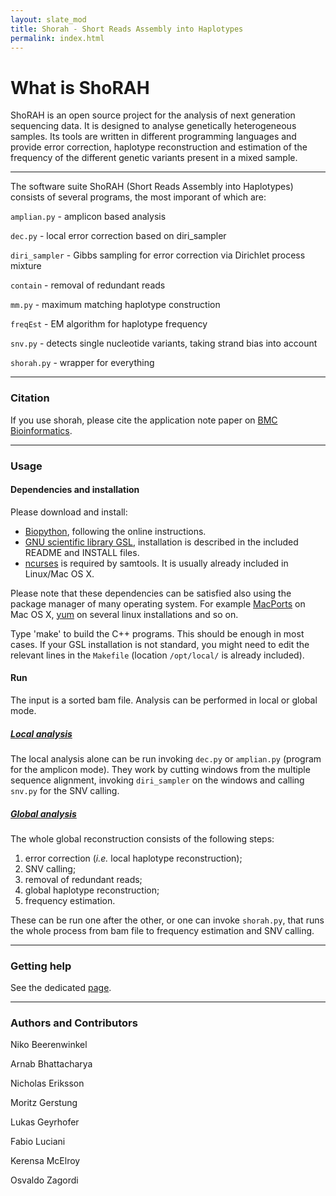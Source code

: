 ```yaml
---
layout: slate_mod
title: Shorah - Short Reads Assembly into Haplotypes
permalink: index.html 
---
```

What is ShoRAH
======
ShoRAH is an open source project for the analysis of next generation sequencing
data. It is designed to analyse genetically heterogeneous samples. Its tools
are written in different programming languages and provide error correction,
haplotype reconstruction and estimation of the frequency of the different
genetic variants present in a mixed sample.

---

The software suite ShoRAH (Short Reads Assembly into Haplotypes) consists of
several programs, the most imporant of which are:

`amplian.py`   - amplicon based analysis

`dec.py`       - local error correction based on diri_sampler

`diri_sampler` - Gibbs sampling for error correction via Dirichlet
process mixture

`contain`      - removal of redundant reads

`mm.py`        - maximum matching haplotype construction

`freqEst`      - EM algorithm for haplotype frequency

`snv.py`       - detects single nucleotide variants, taking strand bias into
account

`shorah.py`    - wrapper for everything

---

### Citation
If you use shorah, please cite the application note paper
on [BMC Bioinformatics](http://www.biomedcentral.com/1471-2105/12/119).

---

### Usage

#### Dependencies and installation
Please download and install:

- [Biopython](http://biopython.org/wiki/Download), following the online
  instructions.
- [GNU scientific library GSL](http://www.gnu.org/software/gsl/),
  installation is described in the included README and INSTALL files.
- [ncurses](http://www.gnu.org/software/ncurses/ncurses.html) is
  required by samtools. It is usually already included in Linux/Mac OS X.

Please note that these dependencies can be satisfied also using the package
manager of many operating system. For example
[MacPorts](http://www.macports.org/) on Mac OS X,
[yum](http://yum.baseurl.org/) on several linux installations and so on.


Type 'make' to build the C++ programs. This should be enough in most cases.
If your GSL installation is not standard, you might need to edit the relevant
lines in the `Makefile` (location `/opt/local/` is already included).

#### Run

The input is a sorted bam file. Analysis can be performed in local or global
mode.

##### [Local analysis](local.html)

The local analysis alone can be run invoking `dec.py` or `amplian.py` (program
for the amplicon mode). They work by cutting windows from the multiple sequence
alignment, invoking `diri_sampler` on the windows and calling `snv.py` for the
SNV calling.

##### [Global analysis](global.html)

The whole global reconstruction consists of the following steps:

1. error correction (*i.e.* local haplotype reconstruction);
2. SNV calling;
3. removal of redundant reads;
4. global haplotype reconstruction;
5. frequency estimation.

These can be run one after the other, or one can invoke `shorah.py`, that runs
the whole process from bam file to frequency estimation and SNV calling.

---

### Getting help
See the dedicated [page](help.html).

---

### Authors and Contributors
Niko Beerenwinkel

Arnab Bhattacharya

Nicholas Eriksson

Moritz Gerstung

Lukas Geyrhofer

Fabio Luciani

Kerensa McElroy

Osvaldo Zagordi
